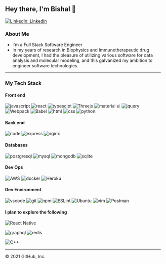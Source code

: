 ## Hey there, I'm Bishal 👋

[![Linkedin: LinkedIn](https://img.shields.io/badge/-LinkedIn-blue?style=flat-square&logo=Linkedin&logoColor=white&link=https://www.linkedin.com/in/matt-heindel/)](https://www.linkedin.com/in/bishalkgautam/)

### About Me

- I'm a Full Stack Software Engineer
- In my years of research in Biophysics and Immunotherapeutic drug development, I had the pleasure of utilizing various software for data analysis and molecular modeling, and this galvanized my ambition to engineer software technologies.

---

### My Tech Stack

#### Front end

![javascript](https://img.shields.io/badge/JavaScript-323330?style=for-the-badge&logo=javascript&logoColor=F7DF1E)
![react](https://img.shields.io/badge/React-20232A?style=for-the-badge&logo=react&logoColor=61DAFB)
![typescipt](https://img.shields.io/badge/TypeScript-007ACC?style=for-the-badge&logo=typescript&logoColor=white)
![Threejs](https://img.shields.io/badge/threejs-black?style=for-the-badge&logo=three.js&logoColor=white)
![material ui](https://img.shields.io/badge/Material--UI-0081CB?style=for-the-badge&logo=material-ui&logoColor=white)
![jquery](https://img.shields.io/badge/jQuery-0769AD?style=for-the-badge&logo=jquery&logoColor=white)
![Webpack](https://img.shields.io/badge/webpack-%238DD6F9.svg?style=for-the-badge&logo=webpack&logoColor=black)
![Babel](https://img.shields.io/badge/Babel-F9DC3e?style=for-the-badge&logo=babel&logoColor=black)
![html](https://img.shields.io/badge/HTML5-E34F26?style=for-the-badge&logo=html5&logoColor=white)
![css](https://img.shields.io/badge/CSS3-1572B6?style=for-the-badge&logo=css3&logoColor=white)
![python](https://img.shields.io/badge/Python-3776AB?style=for-the-badge&logo=python&logoColor=white)

#### Back end

![node](https://img.shields.io/badge/Node.js-339933?style=for-the-badge&logo=nodedotjs&logoColor=white)
![express](https://img.shields.io/badge/Express.js-000000?style=for-the-badge&logo=express&logoColor=white)
![nginx](https://img.shields.io/badge/Nginx-009639?style=for-the-badge&logo=nginx&logoColor=white)

#### Databases

![postgresql](https://img.shields.io/badge/PostgreSQL-316192?style=for-the-badge&logo=postgresql&logoColor=white)
![mysql](https://img.shields.io/badge/MySQL-00000F?style=for-the-badge&logo=mysql&logoColor=white)
![mongodb](https://img.shields.io/badge/MongoDB-4EA94B?style=for-the-badge&logo=mongodb&logoColor=white)
![sqlite](https://img.shields.io/badge/sqlite-%2307405e.svg?style=for-the-badge&logo=sqlite&logoColor=white)

#### Dev Ops
![AWS](https://img.shields.io/badge/AWS-%23FF9900.svg?style=for-the-badge&logo=amazon-aws&logoColor=white)
![docker](https://img.shields.io/badge/docker-%230db7ed.svg?style=for-the-badge&logo=docker&logoColor=white)
![Heroku](https://img.shields.io/badge/Heroku-430098?style=for-the-badge&logo=heroku&logoColor=white)

#### Dev Environment

![vscode](https://img.shields.io/badge/Visual_Studio_Code-0078D4?style=for-the-badge&logo=visual%20studio%20code&logoColor=white)
![git](https://img.shields.io/badge/Git-F05032?style=for-the-badge&logo=git&logoColor=white)
![npm](https://img.shields.io/badge/npm-CB3837?style=for-the-badge&logo=npm&logoColor=white)
![ESLint](https://img.shields.io/badge/ESLint-4B3263?style=for-the-badge&logo=eslint&logoColor=white)
![Ubuntu](https://img.shields.io/badge/Ubuntu-E95420?style=for-the-badge&logo=ubuntu&logoColor=white)
![vim](https://img.shields.io/badge/VIM-%2311AB00.svg?&style=for-the-badge&logo=vim&logoColor=white)
![Postman](https://img.shields.io/badge/Postman-FF6C37?style=for-the-badge&logo=postman&logoColor=white)

#### I plan to explore the following

![React Native](https://img.shields.io/badge/react_native-%2320232a.svg?style=for-the-badge&logo=react&logoColor=%2361DAFB)

![graphql](https://img.shields.io/badge/GraphQl-E10098?style=for-the-badge&logo=graphql&logoColor=white)
![redis](https://img.shields.io/badge/redis-%23DD0031.svg?style=for-the-badge&logo=redis&logoColor=white)

![C++](https://img.shields.io/badge/C%2B%2B-00599C?style=for-the-badge&logo=c%2B%2B&logoColor=white)

---

© 2021 GitHub, Inc.
